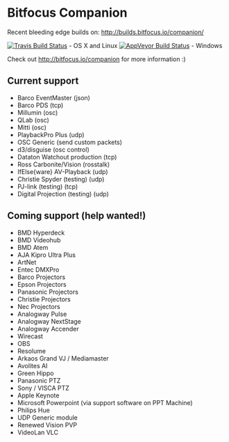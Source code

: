 # Bitfocus Companion

Recent bleeding edge builds on:
http://builds.bitfocus.io/companion/

[![Travis Build Status](https://travis-ci.org/bitfocus/companion.svg?branch=master)](https://travis-ci.org/bitfocus/companion) - OS X and Linux
[![AppVeyor Build Status](https://ci.appveyor.com/api/projects/status/github/bitfocus/companion?branch=master&svg=true)](https://ci.appveyor.com/project/haakonnessjoen/companion/branch/master) - Windows

Check out http://bitfocus.io/companion for more information :)

## Current support
* Barco EventMaster (json)
* Barco PDS (tcp)
* Millumin (osc)
* QLab (osc)
* Mitti (osc)
* PlaybackPro Plus (udp)
* OSC Generic (send custom packets)
* d3/disguise (osc control)
* Dataton Watchout production (tcp)
* Ross Carbonite/Vision (rosstalk)
* IfElse{ware} AV-Playback (udp)
* Christie Spyder (testing) (udp)
* PJ-link (testing) (tcp)
* Digital Projection (testing) (udp)


## Coming support (help wanted!)
* BMD Hyperdeck
* BMD Videohub
* BMD Atem
* AJA Kipro Ultra Plus
* ArtNet
* Entec DMXPro
* Barco Projectors
* Epson Projectors
* Panasonic Projectors
* Christie Projectors
* Nec Projectors
* Analogway Pulse
* Analogway NextStage
* Analogway Accender
* Wirecast
* OBS
* Resolume
* Arkaos Grand VJ / Mediamaster
* Avolites AI
* Green Hippo
* Panasonic PTZ
* Sony / VISCA PTZ
* Apple Keynote
* Microsoft Powerpoint (via support software on PPT Machine)
* Philips Hue
* UDP Generic module
* Renewed Vision PVP
* VideoLan VLC
